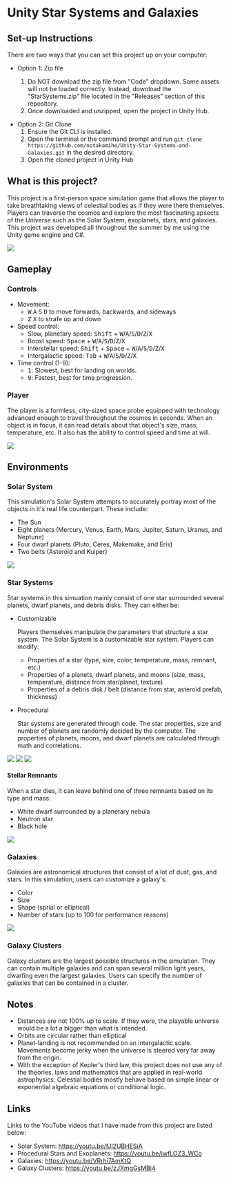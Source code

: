 # Unity Star Systems and Galaxies

## Set-up Instructions
There are two ways that you can set this project up on your computer:
<ul>
  <li>
    Option 1: Zip file
    <p>
      <ol type="1">
        <li>Do NOT download the zip file from "Code" dropdown. Some assets will not be loaded correctly. Instead, download the "StarSystems.zip" file located in the "Releases" section of this repository.</li>
        <li>Once downloaded and unzipped, open the project in Unity Hub.</li>
      </ol>
    </p>
  </li>
  <li>
    Option 2: Git Clone 
    <ol type="1">
      <li>Ensure the Git CLI is installed.</li>
      <li>Open the terminal or the command prompt and run <code>git clone https://github.com/notakamihe/Unity-Star-Systems-and-Galaxies.git</code> in the desired directory.</li>
      <li>Open the cloned project in Unity Hub</li>
    </ol>
  </li>
</ul>

## What is this project?
This project is a first-person space simulation game that allows the player to take breathtaking views of celestial bodies as if they were there themselves. 
Players can traverse the cosmos and explore the most fascinating apsects of the Universe such as the Solar System, exoplanets, stars, and galaxies. 
This project was developed all throughout the summer by me using the Unity game engine and C#.

<img src="https://res.cloudinary.com/notak/image/upload/v1629760541/Star%20Systems%20and%20Galaxies/moon-earth_thlhmv.png" />

## Gameplay
### Controls
  - Movement:
    - <kbd>W</kbd> <kbd>A</kbd> <kbd>S</kbd> <kbd>D</kbd> to move forwards, backwards, and sideways
    - <kbd>Z</kbd> <kbd>X</kbd> to strafe up and down
  - Speed control:
    - Slow, planetary speed: <kbd>Shift</kbd> + <kbd>W</kbd>/<kbd>A</kbd>/<kbd>S</kbd>/<kbd>D</kbd>/<kbd>Z</kbd>/<kbd>X</kbd>
    - Boost speed: <kbd>Space</kbd> + <kbd>W</kbd>/<kbd>A</kbd>/<kbd>S</kbd>/<kbd>D</kbd>/<kbd>Z</kbd>/<kbd>X</kbd>
    - Interstellar speed: <kbd>Shift</kbd> + <kbd>Space</kbd> + <kbd>W</kbd>/<kbd>A</kbd>/<kbd>S</kbd>/<kbd>D</kbd>/<kbd>Z</kbd>/<kbd>X</kbd>
    - Intergalactic speed: <kbd>Tab</kbd> + <kbd>W</kbd>/<kbd>A</kbd>/<kbd>S</kbd>/<kbd>D</kbd>/<kbd>Z</kbd>/<kbd>X</kbd>
  - Time control (1-9):
    - <kbd>1</kbd>: Slowest, best for landing on worlds.
    - <kbd>9</kbd>: Fastest, best for time progression.
### Player
The player is a formless, city-sized space probe equipped with technology advanced enough to travel throughout the cosmos in seconds. When an object is in focus, it can read details about 
that object's size, mass, temperature, etc. It also has the ability to control speed and time at will.

<img src="https://res.cloudinary.com/notak/image/upload/v1629760541/Star%20Systems%20and%20Galaxies/beta-hyperbius_yr8exn.png" />

## Environments
### Solar System
This simulation's Solar System attempts to accurately portray most of the objects in it's real life counterpart. These include:
- The Sun
- Eight planets (Mercury, Venus, Earth, Mars, Jupiter, Saturn, Uranus, and Neptune)
- Four dwarf planets (Pluto, Ceres, Makemake, and Eris)
- Two belts (Asteroid and Kuiper)

<img src="https://res.cloudinary.com/notak/image/upload/v1629760541/Star%20Systems%20and%20Galaxies/triton-neptune_qm1iow.png" />

### Star Systems
Star systems in this simuation mainly consist of one star surrounded several planets, dwarf planets, and debris disks. They can either be:
  <ul>
    <li>
      Customizable
      <p>
        Players themselves manipulate the parameters that structure a star system. The Solar System is a customizable star system. Players can modify:
        <ul>
          <li>Properties of a star (type, size, color, temperature, mass, remnant, etc.)</li>
          <li>Properties of a planets, dwarf planets, and moons (size, mass, temperature, distance from star/planet, texture)</li>
          <li>Properties of a debris disk / belt (distance from star, asteroid prefab, thickness)</li>
        </ul>
      </p>
    </li>
    <li>
      Procedural
      <p>
        Star systems are generated through code. The star properties, size and number of planets are randomly decided by the computer. 
        The properties of planets, moons, and dwarf planets are calculated through math and correlations.
      </p>
    </li>
  </ul>


<img src="https://res.cloudinary.com/notak/image/upload/v1629760541/Star%20Systems%20and%20Galaxies/red-dwarf_lpk7v5.png" />
<img src="https://res.cloudinary.com/notak/image/upload/v1629760541/Star%20Systems%20and%20Galaxies/exoplanet_yfpqsr.png" />
<img src="https://res.cloudinary.com/notak/image/upload/v1629760541/Star%20Systems%20and%20Galaxies/yellow-dwarf_yatbmp.png" />

#### Stellar Remnants
When a star dies, it can leave behind one of three remnants based on its type and mass: 
  - White dwarf surrounded by a planetary nebula
  - Neutron star
  - Black hole

<img src="https://res.cloudinary.com/notak/image/upload/v1629760541/Star%20Systems%20and%20Galaxies/neutron-star_cazmof.png" />

### Galaxies

Galaxies are astronomical structures that consist of a lot of dust, gas, and stars. In this simulation, users can customize a galaxy's:
  - Color
  - Size
  - Shape (sprial or elliptical)
  - Number of stars (up to 100 for performance reasons)
  
<img src="https://res.cloudinary.com/notak/image/upload/v1629760541/Star%20Systems%20and%20Galaxies/galaxy_p5kmyv.png" />

### Galaxy Clusters

Galaxy clusters are the largest possible structures in the simulation. They can contain multiple galaxies and can span several million light years, 
dwarfing even the largest galaxies. Users can specify the number of galaxies that can be contained in a cluster.

## Notes
- Distances are not 100% up to scale. If they were, the playable universe would be a lot a bigger than what is intended.
- Orbits are circular rather than elliptical
- Planet-landing is not recommended on an intergalactic scale. Movements become jerky when the universe is steered very far away from the origin.
- With the exception of Kepler's third law, this project does not use any of the theories, laws and mathematics that are applied in real-world astrophysics. Celestial bodies mostly
behave based on simple linear or exponential algebraic equations or conditional logic.

## Links
Links to the YouTube videos that I have made from this project are listed below:
  - Solar System: https://youtu.be/fJl2UBHESiA
  - Procedural Stars and Exoplanets: https://youtu.be/iwfLOZ3_WCo
  - Galaxies: https://youtu.be/VRrhi7AmKtQ
  - Galaxy Clusters: https://youtu.be/zJXmgGsMBi4
